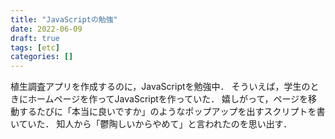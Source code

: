 ```yaml
---
title: "JavaScriptの勉強"
date: 2022-06-09
draft: true
tags: [etc]
categories: []
---
```


植生調査アプリを作成するのに，JavaScriptを勉強中．
そういえば，学生のときにホームページを作ってJavaScriptを作っていた．
嬉しがって，ページを移動するたびに「本当に良いですか」のようなポップアップを出すスクリプトを書いていた．
知人から「鬱陶しいからやめて」と言われたのを思い出す．
